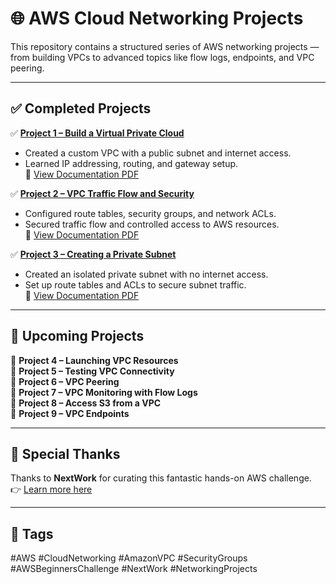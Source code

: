 # 🌐 AWS Cloud Networking Projects

This repository contains a structured series of AWS networking projects — from building VPCs to advanced topics like flow logs, endpoints, and VPC peering.

---

## ✅ Completed Projects

✅ **[Project 1 – Build a Virtual Private Cloud](./Project-1-Virtual-Private-Cloud)**  
- Created a custom VPC with a public subnet and internet access.  
- Learned IP addressing, routing, and gateway setup.  
📄 [View Documentation PDF](./Project-1-Virtual-Private-Cloud/Documents/VPC-Setup-Documentation.pdf)

✅ **[Project 2 – VPC Traffic Flow and Security](./Project-2-VPC-Traffic-and-Security)**  
- Configured route tables, security groups, and network ACLs.  
- Secured traffic flow and controlled access to AWS resources.  
📄 [View Documentation PDF](./Project-2-VPC-Traffic-and-Security/Documents/VPC-Traffic-Security-Documentation.pdf)

✅ **[Project 3 – Creating a Private Subnet](./Project-3-Private-Subnet)**  
- Created an isolated private subnet with no internet access.  
- Set up route tables and ACLs to secure subnet traffic.  
📄 [View Documentation PDF](./Project-3-Private-Subnet/Documents/Private-Subnet-Documentation1.pdf)

---

## 🔄 Upcoming Projects

🔄 **Project 4 – Launching VPC Resources**  
🔄 **Project 5 – Testing VPC Connectivity**  
🔄 **Project 6 – VPC Peering**  
🔄 **Project 7 – VPC Monitoring with Flow Logs**  
🔄 **Project 8 – Access S3 from a VPC**  
🔄 **Project 9 – VPC Endpoints**

---

## 🙏 Special Thanks

Thanks to **NextWork** for curating this fantastic hands-on AWS challenge.  
👉 [Learn more here](https://link.nextwork.org/linkedin)

---

## 🔖 Tags

#AWS #CloudNetworking #AmazonVPC #SecurityGroups  
#AWSBeginnersChallenge #NextWork #NetworkingProjects
